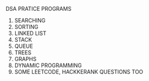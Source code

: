 DSA PRATICE PROGRAMS

1. SEARCHING
2. SORTING
3. LINKED LIST
4. STACK
5. QUEUE
6. TREES
7. GRAPHS
8. DYNAMIC PROGRAMMING
8. SOME LEETCODE, HACKKERANK QUESTIONS TOO
